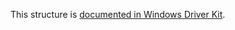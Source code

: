 This structure is [documented in Windows Driver Kit](https://learn.microsoft.com/en-us/windows-hardware/drivers/ddi/ntifs/ns-ntifs-file_standard_link_information).
